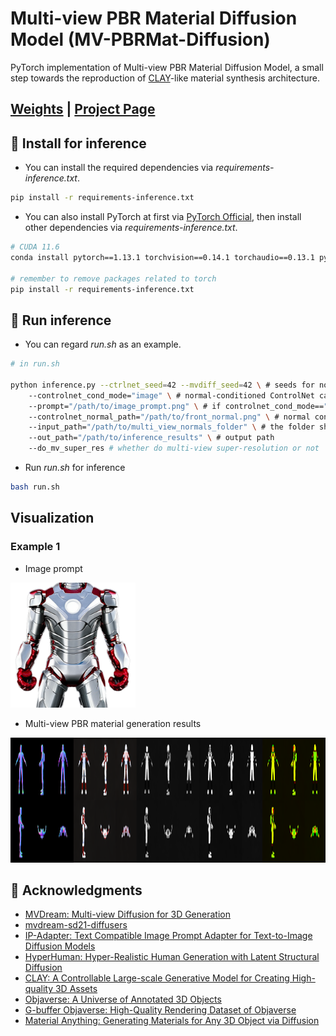 # Multi-view PBR Material Diffusion Model (MV-PBRMat-Diffusion)
PyTorch implementation of Multi-view PBR Material Diffusion Model, a small step towards the reproduction of [CLAY](https://sites.google.com/view/clay-3dlm)-like material synthesis architecture.

## [Weights]() | [Project Page]()

## 🎸 Install for inference
- You can install the required dependencies via *requirements-inference.txt*.
```bash
pip install -r requirements-inference.txt
```

- You can also install PyTorch at first via [PyTorch Official](https://pytorch.org/get-started/previous-versions/), then install other dependencies via *requirements-inference.txt*.
```bash
# CUDA 11.6
conda install pytorch==1.13.1 torchvision==0.14.1 torchaudio==0.13.1 pytorch-cuda=11.6 -c pytorch -c nvidia

# remember to remove packages related to torch
pip install -r requirements-inference.txt
```

## 🎹 Run inference
- You can regard *run.sh* as an example.
```bash
# in run.sh

python inference.py --ctrlnet_seed=42 --mvdiff_seed=42 \ # seeds for normal-conditioned ControlNet and Multi-view PBR Diffusion
    --controlnet_cond_mode="image" \ # normal-conditioned ControlNet can take a text/image prompt as input, "text" for text prompt, "image" for image prompt
    --prompt="/path/to/image_prompt.png" \ # if controlnet_cond_mode=="text", input text prompt. if controlnet_cond_mode=="image", input /path/to/image
    --controlnet_normal_path="/path/to/front_normal.png" \ # normal condition for ControlNet, recommend to use the front view normal of the untextured mesh
    --input_path="/path/to/multi_view_normals_folder" \ # the folder should contain 6-view normals: front.png, right.png, back.png, left.png, top.png, bottom.png
    --out_path="/path/to/inference_results" \ # output path
    --do_mv_super_res # whether do multi-view super-resolution or not
```
- Run *run.sh* for inference
```bash
bash run.sh
```

## Visualization
### Example 1
- Image prompt

<img src="assets/ironman_rgba.png" width="200" height="200" alt="">

- Multi-view PBR material generation results

<img src="assets/eg1_results.png" width="1500" height="200" alt="">

## 💎 Acknowledgments
- [MVDream: Multi-view Diffusion for 3D Generation](https://mv-dream.github.io/)
- [mvdream-sd21-diffusers](https://huggingface.co/lzq49/mvdream-sd21-diffusers)
- [IP-Adapter: Text Compatible Image Prompt Adapter for Text-to-Image Diffusion Models](https://ip-adapter.github.io/)
- [HyperHuman: Hyper-Realistic Human Generation with Latent Structural Diffusion](https://snap-research.github.io/HyperHuman/)
- [CLAY: A Controllable Large-scale Generative Model for Creating High-quality 3D Assets](https://sites.google.com/view/clay-3dlm)
- [Objaverse: A Universe of Annotated 3D Objects](https://objaverse.allenai.org/)
- [G-buffer Objaverse: High-Quality Rendering Dataset of Objaverse](https://aigc3d.github.io/gobjaverse/)
- [Material Anything: Generating Materials for Any 3D Object via Diffusion](https://xhuangcv.github.io/MaterialAnything/)